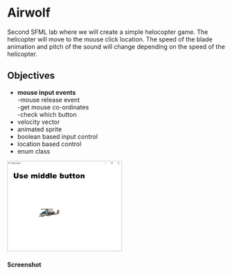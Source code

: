 # Airwolf
Second SFML lab where we will create a simple helocopter game. The helicopter will move to the mouse click location.
The speed of the blade animation and pitch of the sound will change depending on the speed of the helicopter.
## Objectives
+ **mouse input events**
<br>-mouse release event
<br>-get mouse co-ordinates 
<br>-check which button
+ velocity vector
+ animated sprite
+ boolean based input control
+ location based control
+ enum class
 
![screen](screen.png) 
#### Screenshot


